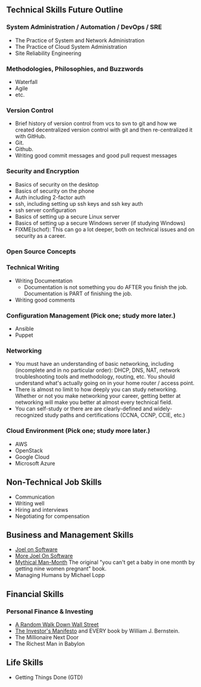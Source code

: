 


## Technical Skills Future Outline

### System Administration / Automation / DevOps / SRE
* The Practice of System and Network Administration
* The Practice of Cloud System Administration
* Site Reliability Engineering


### Methodologies, Philosophies, and Buzzwords
* Waterfall
* Agile
* etc.


### Version Control
* Brief history of version control from vcs to svn to git and how we created decentralized version control with git and then re-centralized it with GitHub.
* Git.
* Github.
* Writing good commit messages and good pull request messages

### Security and Encryption
* Basics of security on the desktop
* Basics of security on the phone
* Auth including 2-factor auth
* ssh, including setting up ssh keys and ssh key auth
* ssh server configuration
* Basics of setting up a secure Linux server
* Basics of setting up a secure Windows server (if studying Windows)
* FIXME(schof): This can go a lot deeper, both on technical issues and on security as a career.

### Open Source Concepts

### Technical Writing
* Writing Documentation
    * Documentation is not something you do AFTER you finish the job. Documentation is PART of finishing the job.
* Writing good comments

### Configuration Management (Pick one; study more later.)

* Ansible
* Puppet

### Networking
* You must have an understanding of basic networking, including (incomplete and in no particular order): DHCP, DNS, NAT, network troubleshooting tools and methodology, routing, etc. You should understand what's actually going on in your home router / access point.
* There is almost no limit to how deeply you can study networking. Whether or not you make networking your career, getting better at networking will make you better at almost every technical field.
* You can self-study or there are are clearly-defined and widely-recognized study paths and certifications (CCNA, CCNP, CCIE, etc.)

### Cloud Environment (Pick one; study more later.)

* AWS
* OpenStack
* Google Cloud
* Microsoft Azure

## Non-Technical Job Skills
* Communication
* Writing well
* Hiring and interviews
* Negotiating for compensation



## Business and Management Skills

* [Joel on Software](https://www.amazon.com/Joel-Software-Occasionally-Developers-Designers/dp/1590593898)
* [More Joel On Software](https://www.amazon.com/More-Joel-Software-Occasionally-Developers/dp/1430209879)
* [Mythical Man-Month](https://www.amazon.com/Mythical-Man-Month-Software-Engineering-Anniversary/dp/0201835959/ref=sr_1_1?crid=62GZK0EBAMWG) The original "you can't get a baby in one month by getting nine women pregnant" book.
* Managing Humans by Michael Lopp

## Financial Skills

### Personal Finance & Investing
* [A Random Walk Down Wall Street](https://www.amazon.com/Random-Walk-Down-Wall-Street/dp/0393358380)
* [The Investor's Manifesto](https://www.amazon.com/Investors-Manifesto-Prosperity-Armageddon-Everything-ebook/dp/B002U3CBY8) and EVERY book by William J. Bernstein.
* The Millionaire Next Door
* The Richest Man in Babylon


## Life Skills

* Getting Things Done (GTD)
